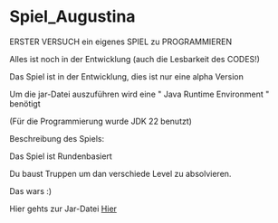 # Spiel_Augustina
ERSTER VERSUCH ein eigenes SPIEL zu PROGRAMMIEREN

Alles ist noch in der Entwicklung (auch die Lesbarkeit des CODES!)

Das Spiel ist in der Entwicklung, dies ist nur eine alpha Version

Um die jar-Datei auszuführen wird eine " Java Runtime Environment " benötigt

(Für die Programmierung wurde JDK 22 benutzt)


  
Beschreibung des Spiels:
  
  
 Das Spiel ist Rundenbasiert
 
 Du baust Truppen um dan verschiede Level zu absolvieren.

 Das wars :)

 Hier gehts zur Jar-Datei [Hier](https://github.com/Kevo18/augustina/releases)
